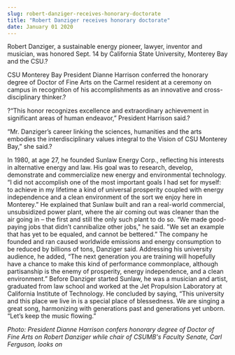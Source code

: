 ```yaml
---
slug: robert-danziger-receives-honorary-doctorate
title: "Robert Danziger receives honorary doctorate"
date: January 01 2020
---
```


 
<p>
  Robert Danziger, a sustainable energy pioneer, lawyer, inventor and musician,
  was honored Sept. 14 by California State University, Monterey Bay and the
  CSU.?
</p>
<p>
  CSU Monterey Bay President Dianne Harrison conferred the honorary degree of
  Doctor of Fine Arts on the Carmel resident at a ceremony on campus in
  recognition of his accomplishments as an innovative and cross-disciplinary
  thinker.?
</p>
<p>
  ?“This honor recognizes excellence and extraordinary achievement in
  significant areas of human endeavor,” President Harrison said.?
</p>
<p>
  “Mr. Danziger’s career linking the sciences, humanities and the arts embodies
  the interdisciplinary values integral to the Vision of CSU Monterey Bay,” she
  said.?
</p>
<p>
  In 1980, at age 27, he founded Sunlaw Energy Corp., reflecting his interests
  in alternative energy and law. His goal was to research, develop, demonstrate
  and commercialize new energy and environmental technology. “I did not
  accomplish one of the most important goals I had set for myself: to achieve in
  my lifetime a kind of universal prosperity coupled with energy independence
  and a clean environment of the sort we enjoy here in Monterey.” He explained
  that Sunlaw built and ran a real-world commercial, unsubsidized power plant,
  where the air coming out was cleaner than the air going in – the first and
  still the only such plant to do so. “We made good-paying jobs that didn’t
  cannibalize other jobs," he said. "We set an example that has yet to be
  equaled, and cannot be bettered.” The company he founded and ran caused
  worldwide emissions and energy consumption to be reduced by billions of tons,
  Danziger said. Addressing his university audience, he added, “The next
  generation you are training will hopefully have a chance to make this kind of
  performance commonplace, although partisanship is the enemy of prosperity,
  energy independence, and a clean environment.” Before Danziger started Sunlaw,
  he was a musician and artist, graduated from law school and worked at the Jet
  Propulsion Laboratory at California Institute of Technology. He concluded by
  saying, “This university and this place we live in is a special place of
  blessedness. We are singing a great song, harmonizing with generations past
  and generations yet unborn. “Let’s keep the music flowing.”
</p>
<p></p>
<p>
  <em
    >Photo: President Dianne Harrison confers honorary degree of Doctor of Fine
    Arts on Robert Danziger while chair of CSUMB's Faculty Senate, Carl
    Ferguson, looks on</em
  >
</p>
<p></p>
 
